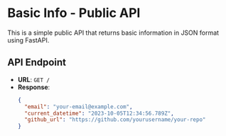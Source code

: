 # Basic Info - Public API

This is a simple public API that returns basic information in JSON format using FastAPI.

## API Endpoint
- **URL**: `GET /`
- **Response**:
  ```json
  {
    "email": "your-email@example.com",
    "current_datetime": "2023-10-05T12:34:56.789Z",
    "github_url": "https://github.com/yourusername/your-repo"
  }
